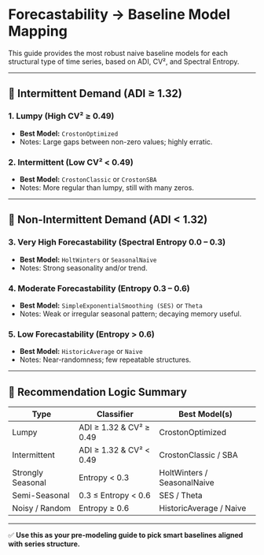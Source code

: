 # Forecastability → Baseline Model Mapping

This guide provides the most robust naive baseline models for each structural type of time series, based on ADI, CV², and Spectral Entropy.

---

## 🔹 Intermittent Demand (ADI ≥ 1.32)

### 1. **Lumpy (High CV² ≥ 0.49)**
- **Best Model:** `CrostonOptimized`
- Notes: Large gaps between non-zero values; highly erratic.
  
### 2. **Intermittent (Low CV² < 0.49)**
- **Best Model:** `CrostonClassic` or `CrostonSBA`
- Notes: More regular than lumpy, still with many zeros.

---

## 🔸 Non-Intermittent Demand (ADI < 1.32)

### 3. **Very High Forecastability (Spectral Entropy 0.0 – 0.3)**
- **Best Model:** `HoltWinters` or `SeasonalNaive`
- Notes: Strong seasonality and/or trend.

### 4. **Moderate Forecastability (Entropy 0.3 – 0.6)**
- **Best Model:** `SimpleExponentialSmoothing (SES)` or `Theta`
- Notes: Weak or irregular seasonal pattern; decaying memory useful.

### 5. **Low Forecastability (Entropy > 0.6)**
- **Best Model:** `HistoricAverage` or `Naive`
- Notes: Near-randomness; few repeatable structures.

---

## 🧠 Recommendation Logic Summary

| Type               | Classifier                      | Best Model(s)               |
|--------------------|----------------------------------|-----------------------------|
| Lumpy              | ADI ≥ 1.32 & CV² ≥ 0.49          | CrostonOptimized            |
| Intermittent       | ADI ≥ 1.32 & CV² < 0.49          | CrostonClassic / SBA        |
| Strongly Seasonal  | Entropy < 0.3                    | HoltWinters / SeasonalNaive |
| Semi-Seasonal      | 0.3 ≤ Entropy < 0.6              | SES / Theta                 |
| Noisy / Random     | Entropy ≥ 0.6                    | HistoricAverage / Naive     |

---

✅ **Use this as your pre-modeling guide to pick smart baselines aligned with series structure.**